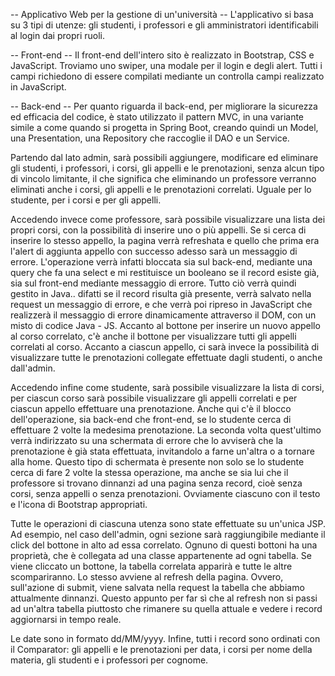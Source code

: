 -- Applicativo Web per la gestione di un'università --
L'applicativo si basa su 3 tipi di utenze: gli studenti, i professori e gli amministratori identificabili al login dai propri ruoli.

-- Front-end --
Il front-end dell'intero sito è realizzato in Bootstrap, CSS e JavaScript.
Troviamo uno swiper, una modale per il login e degli alert.
Tutti i campi richiedono di essere compilati mediante un controlla campi realizzato in JavaScript.

-- Back-end --
Per quanto riguarda il back-end, per migliorare la sicurezza ed efficacia del codice, è stato utilizzato il pattern MVC, in una variante simile a come quando si progetta in Spring Boot, creando quindi un Model, una Presentation, una Repository che raccoglie il DAO e un Service.

Partendo dal lato admin, sarà possibili aggiungere, modificare ed eliminare gli studenti, i professori, i corsi, gli appelli e le prenotazioni, senza alcun tipo di vincolo limitante, il che significa che eliminando un professore verranno eliminati anche i corsi, gli appelli e le prenotazioni correlati.
Uguale per lo studente, per i corsi e per gli appelli.

Accedendo invece come professore, sarà possibile visualizzare una lista dei propri corsi, con la possibilità di inserire uno o più appelli.
Se si cerca di inserire lo stesso appello, la pagina verrà refreshata e quello che prima era l'alert di aggiunta appello con successo adesso sarà un messaggio di errore.
L'operazione verrà infatti bloccata sia sul back-end, mediante una query che fa una select e mi restituisce un booleano se il record esiste già, sia sul front-end mediante messaggio di errore.
Tutto ciò verrà quindi gestito in Java.. difatti se il record risulta già presente, verrà salvato nella request un messaggio di errore, e che verrà poi ripreso in JavaScript che realizzerà il messaggio di errore dinamicamente attraverso il DOM, con un misto di codice Java - JS.
Accanto al bottone per inserire un nuovo appello al corso correlato, c'è anche il bottone per visualizzare tutti gli appelli correlati al corso.
Accanto a ciascun appello, ci sarà invece la possibilità di visualizzare tutte le prenotazioni collegate effettuate dagli studenti, o anche dall'admin.

Accedendo infine come studente, sarà possibile visualizzare la lista di corsi, per ciascun corso sarà possibile visualizzare gli appelli correlati e per ciascun appello effettuare una prenotazione.
Anche qui c'è il blocco dell'operazione, sia back-end che front-end, se lo studente cerca di effettuare 2 volte la medesima prenotazione.
La seconda volta quest'ultimo verrà indirizzato su una schermata di errore che lo avviserà che la prenotazione è già stata effettuata, invitandolo a farne un'altra o a tornare alla home.
Questo tipo di schermata è presente non solo se lo studente cerca di fare 2 volte la stessa operazione, ma anche se sia lui che il professore si trovano dinnanzi ad una pagina senza record, cioè senza corsi, senza appelli o senza prenotazioni. Ovviamente ciascuno con il testo e l'icona di Bootstrap appropriati.

Tutte le operazioni di ciascuna utenza sono state effettuate su un'unica JSP.
Ad esempio, nel caso dell'admin, ogni sezione sarà raggiungibile mediante il click del bottone in alto ad essa correlato.
Ognuno di questi bottoni ha una proprietà, che è collegata ad una classe appartenente ad ogni tabella.
Se viene cliccato un bottone, la tabella correlata apparirà e tutte le altre scompariranno.
Lo stesso avviene al refresh della pagina.
Ovvero, sull'azione di submit, viene salvata nella request la tabella che abbiamo attualmente dinnanzi.
Questo appunto per far sì che al refresh non si passi ad un'altra tabella piuttosto che rimanere su quella attuale e vedere i record aggiornarsi in tempo reale.

Le date sono in formato dd/MM/yyyy.
Infine, tutti i record sono ordinati con il Comparator: gli appelli e le prenotazioni per data, i corsi per nome della materia, gli studenti e i professori per cognome.
